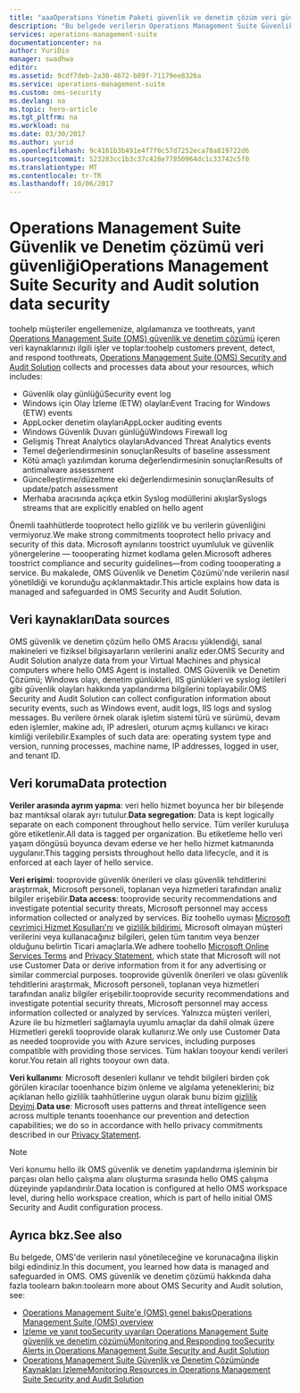 ```yaml
---
title: "aaaOperations Yönetim Paketi güvenlik ve denetim çözüm veri güvenliği | Microsoft Docs"
description: "Bu belgede verilerin Operations Management Suite Güvenlik ve Denetim Çözümünde nasıl yönetildiği ve korunduğu açıklanmaktadır."
services: operations-management-suite
documentationcenter: na
author: YuriDio
manager: swadhwa
editor: 
ms.assetid: 9cdf7deb-2a30-4672-b89f-71179ee8326a
ms.service: operations-management-suite
ms.custom: oms-security
ms.devlang: na
ms.topic: hero-article
ms.tgt_pltfrm: na
ms.workload: na
ms.date: 03/30/2017
ms.author: yurid
ms.openlocfilehash: 9c4181b3b491e4f7f0c57d7252eca78a819722d6
ms.sourcegitcommit: 523283cc1b3c37c428e77850964dc1c33742c5f0
ms.translationtype: MT
ms.contentlocale: tr-TR
ms.lasthandoff: 10/06/2017
---
```

# <a name="operations-management-suite-security-and-audit-solution-data-security"></a><span data-ttu-id="36605-103">Operations Management Suite Güvenlik ve Denetim çözümü veri güvenliği</span><span class="sxs-lookup"><span data-stu-id="36605-103">Operations Management Suite Security and Audit solution data security</span></span>
<span data-ttu-id="36605-104">toohelp müşteriler engellemenize, algılamanıza ve toothreats, yanıt [Operations Management Suite (OMS) güvenlik ve denetim çözümü](operations-management-suite-overview.md) içeren veri kaynaklarınızı ilgili işler ve toplar:</span><span class="sxs-lookup"><span data-stu-id="36605-104">toohelp customers prevent, detect, and respond toothreats, [Operations Management Suite  (OMS) Security and Audit Solution](operations-management-suite-overview.md) collects and processes data about your resources, which includes:</span></span>

* <span data-ttu-id="36605-105">Güvenlik olay günlüğü</span><span class="sxs-lookup"><span data-stu-id="36605-105">Security event log</span></span>
* <span data-ttu-id="36605-106">Windows için Olay İzleme (ETW) olayları</span><span class="sxs-lookup"><span data-stu-id="36605-106">Event Tracing for Windows (ETW) events</span></span>
* <span data-ttu-id="36605-107">AppLocker denetim olayları</span><span class="sxs-lookup"><span data-stu-id="36605-107">AppLocker auditing events</span></span>
* <span data-ttu-id="36605-108">Windows Güvenlik Duvarı günlüğü</span><span class="sxs-lookup"><span data-stu-id="36605-108">Windows Firewall log</span></span>
* <span data-ttu-id="36605-109">Gelişmiş Threat Analytics olayları</span><span class="sxs-lookup"><span data-stu-id="36605-109">Advanced Threat Analytics events</span></span>
* <span data-ttu-id="36605-110">Temel değerlendirmesinin sonuçları</span><span class="sxs-lookup"><span data-stu-id="36605-110">Results of baseline assessment</span></span>
* <span data-ttu-id="36605-111">Kötü amaçlı yazılımdan koruma değerlendirmesinin sonuçları</span><span class="sxs-lookup"><span data-stu-id="36605-111">Results of antimalware assessment</span></span>
* <span data-ttu-id="36605-112">Güncelleştirme/düzeltme eki değerlendirmesinin sonuçları</span><span class="sxs-lookup"><span data-stu-id="36605-112">Results of update/patch assessment</span></span>
* <span data-ttu-id="36605-113">Merhaba aracısında açıkça etkin Syslog modüllerini akışlar</span><span class="sxs-lookup"><span data-stu-id="36605-113">Syslogs streams that are explicitly enabled on hello agent</span></span>

<span data-ttu-id="36605-114">Önemli taahhütlerde tooprotect hello gizlilik ve bu verilerin güvenliğini vermiyoruz.</span><span class="sxs-lookup"><span data-stu-id="36605-114">We make strong commitments tooprotect hello privacy and security of this data.</span></span> <span data-ttu-id="36605-115">Microsoft aynılarını toostrict uyumluluk ve güvenlik yönergelerine — toooperating hizmet kodlama gelen.</span><span class="sxs-lookup"><span data-stu-id="36605-115">Microsoft adheres toostrict compliance and security guidelines—from coding toooperating a service.</span></span>
<span data-ttu-id="36605-116">Bu makalede, OMS Güvenlik ve Denetim Çözümü'nde verilerin nasıl yönetildiği ve korunduğu açıklanmaktadır.</span><span class="sxs-lookup"><span data-stu-id="36605-116">This article explains how data is managed and safeguarded in OMS Security and Audit Solution.</span></span>

## <a name="data-sources"></a><span data-ttu-id="36605-117">Veri kaynakları</span><span class="sxs-lookup"><span data-stu-id="36605-117">Data sources</span></span>
<span data-ttu-id="36605-118">OMS güvenlik ve denetim çözüm hello OMS Aracısı yüklendiği, sanal makineleri ve fiziksel bilgisayarların verilerini analiz eder.</span><span class="sxs-lookup"><span data-stu-id="36605-118">OMS Security and Audit Solution analyze data from your Virtual Machines and physical computers where hello OMS Agent is installed.</span></span> <span data-ttu-id="36605-119">OMS Güvenlik ve Denetim Çözümü; Windows olayı, denetim günlükleri, IIS günlükleri ve syslog iletileri gibi güvenlik olayları hakkında yapılandırma bilgilerini toplayabilir.</span><span class="sxs-lookup"><span data-stu-id="36605-119">OMS Security and Audit Solution can collect configuration information about security events, such as Windows event, audit logs, IIS logs and syslog messages.</span></span> <span data-ttu-id="36605-120">Bu verilere örnek olarak işletim sistemi türü ve sürümü, devam eden işlemler, makine adı, IP adresleri, oturum açmış kullanıcı ve kiracı kimliği verilebilir.</span><span class="sxs-lookup"><span data-stu-id="36605-120">Examples of such data are: operating system type and version, running processes, machine name, IP addresses, logged in user, and tenant ID.</span></span>  

## <a name="data-protection"></a><span data-ttu-id="36605-121">Veri koruma</span><span class="sxs-lookup"><span data-stu-id="36605-121">Data protection</span></span>
<span data-ttu-id="36605-122">**Veriler arasında ayrım yapma**: veri hello hizmet boyunca her bir bileşende baz mantıksal olarak ayrı tutulur.</span><span class="sxs-lookup"><span data-stu-id="36605-122">**Data segregation**: Data is kept logically separate on each component throughout hello service.</span></span> <span data-ttu-id="36605-123">Tüm veriler kuruluşa göre etiketlenir.</span><span class="sxs-lookup"><span data-stu-id="36605-123">All data is tagged per organization.</span></span> <span data-ttu-id="36605-124">Bu etiketleme hello veri yaşam döngüsü boyunca devam ederse ve her hello hizmet katmanında uygulanır.</span><span class="sxs-lookup"><span data-stu-id="36605-124">This tagging persists throughout hello data lifecycle, and it is enforced at each layer of hello service.</span></span> 

<span data-ttu-id="36605-125">**Veri erişimi**: tooprovide güvenlik önerileri ve olası güvenlik tehditlerini araştırmak, Microsoft personeli, toplanan veya hizmetleri tarafından analiz bilgiler erişebilir.</span><span class="sxs-lookup"><span data-stu-id="36605-125">**Data access**: tooprovide security recommendations and investigate potential security threats, Microsoft personnel may access information collected or analyzed by services.</span></span> <span data-ttu-id="36605-126">Biz toohello uyması [Microsoft çevrimiçi Hizmet Koşulları'nı](http://www.microsoftvolumelicensing.com/DocumentSearch.aspx?Mode=3&DocumentTypeId=31) ve [gizlilik bildirimi](https://www.microsoft.com/privacystatement/en-us/OnlineServices/Default.aspx), Microsoft olmayan müşteri verilerini veya kullanacağınız bilgileri, gelen tüm tanıtım veya benzer olduğunu belirtin Ticari amaçlarla.</span><span class="sxs-lookup"><span data-stu-id="36605-126">We adhere toohello [Microsoft Online Services Terms](http://www.microsoftvolumelicensing.com/DocumentSearch.aspx?Mode=3&DocumentTypeId=31) and [Privacy Statement](https://www.microsoft.com/privacystatement/en-us/OnlineServices/Default.aspx), which state that Microsoft will not use Customer Data or derive information from it for any advertising or similar commercial purposes.</span></span> <span data-ttu-id="36605-127">tooprovide güvenlik önerileri ve olası güvenlik tehditlerini araştırmak, Microsoft personeli, toplanan veya hizmetleri tarafından analiz bilgiler erişebilir.</span><span class="sxs-lookup"><span data-stu-id="36605-127">tooprovide security recommendations and investigate potential security threats, Microsoft personnel may access information collected or analyzed by services.</span></span> <span data-ttu-id="36605-128">Yalnızca müşteri verileri, Azure ile bu hizmetleri sağlamayla uyumlu amaçlar da dahil olmak üzere Hizmetleri gerekli tooprovide olarak kullanırız.</span><span class="sxs-lookup"><span data-stu-id="36605-128">We only use Customer Data as needed tooprovide you with Azure services, including purposes compatible with providing those services.</span></span> <span data-ttu-id="36605-129">Tüm hakları tooyour kendi verileri korur.</span><span class="sxs-lookup"><span data-stu-id="36605-129">You retain all rights tooyour own data.</span></span>

<span data-ttu-id="36605-130">**Veri kullanımı**: Microsoft desenleri kullanır ve tehdit bilgileri birden çok görülen kiracılar tooenhance bizim önleme ve algılama yeteneklerini; biz açıklanan hello gizlilik taahhütlerine uygun olarak bunu bizim [gizlilik Deyimi](https://www.microsoft.com/privacystatement/en-us/OnlineServices/Default.aspx).</span><span class="sxs-lookup"><span data-stu-id="36605-130">**Data use**: Microsoft uses patterns and threat intelligence seen across multiple tenants tooenhance our prevention and detection capabilities; we do so in accordance with hello privacy commitments described in our [Privacy Statement](https://www.microsoft.com/privacystatement/en-us/OnlineServices/Default.aspx).</span></span>

> [!NOTE]
> <span data-ttu-id="36605-131">Veri konumu hello ilk OMS güvenlik ve denetim yapılandırma işleminin bir parçası olan hello çalışma alanı oluşturma sırasında hello OMS çalışma düzeyinde yapılandırılır.</span><span class="sxs-lookup"><span data-stu-id="36605-131">Data location is configured at hello OMS workspace level, during hello workspace creation, which is part of hello initial OMS Security and Audit configuration process.</span></span>
> 
> 

## <a name="see-also"></a><span data-ttu-id="36605-132">Ayrıca bkz.</span><span class="sxs-lookup"><span data-stu-id="36605-132">See also</span></span>
<span data-ttu-id="36605-133">Bu belgede, OMS'de verilerin nasıl yönetileceğine ve korunacağına ilişkin bilgi edindiniz.</span><span class="sxs-lookup"><span data-stu-id="36605-133">In this document, you learned how data is managed and safeguarded in OMS.</span></span> <span data-ttu-id="36605-134">OMS güvenlik ve denetim çözümü hakkında daha fazla toolearn bakın:</span><span class="sxs-lookup"><span data-stu-id="36605-134">toolearn more about OMS Security and Audit solution, see:</span></span>

* [<span data-ttu-id="36605-135">Operations Management Suite'e (OMS) genel bakış</span><span class="sxs-lookup"><span data-stu-id="36605-135">Operations Management Suite (OMS) overview</span></span>](operations-management-suite-overview.md)
* [<span data-ttu-id="36605-136">İzleme ve yanıt tooSecurity uyarıları Operations Management Suite güvenlik ve denetim çözümü</span><span class="sxs-lookup"><span data-stu-id="36605-136">Monitoring and Responding tooSecurity Alerts in Operations Management Suite Security and Audit Solution</span></span>](oms-security-responding-alerts.md)
* [<span data-ttu-id="36605-137">Operations Management Suite Güvenlik ve Denetim Çözümünde Kaynakları İzleme</span><span class="sxs-lookup"><span data-stu-id="36605-137">Monitoring Resources in Operations Management Suite Security and Audit Solution</span></span>](oms-security-monitoring-resources.md)

